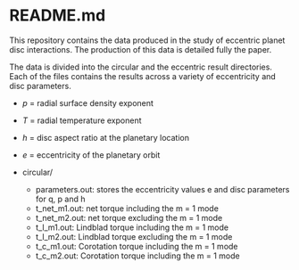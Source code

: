 # README.md

This repository contains the data produced in the study of eccentric planet disc interactions. The production of this data is detailed fully the paper.

The data is divided into the circular and the eccentric result directories. Each of the files contains the results across a variety of eccentricity and disc parameters.

- $p$ = radial surface density exponent
- $T$ = radial temperature exponent
- $h$ = disc aspect ratio at the planetary location
- $e$ = eccentricity of the planetary orbit

- circular/ 
  - parameters.out: stores the eccentricity values e and disc parameters for q, p and h
  - t_net_m1.out: net torque including the m = 1 mode
  - t_net_m2.out: net torque excluding the m = 1 mode
  - t_l_m1.out: Lindblad torque including the m = 1 mode
  - t_l_m2.out: Lindblad torque excluding the m = 1 mode
  - t_c_m1.out: Corotation torque including the m = 1 mode
  - t_c_m2.out: Corotation torque including the m = 1 mode

